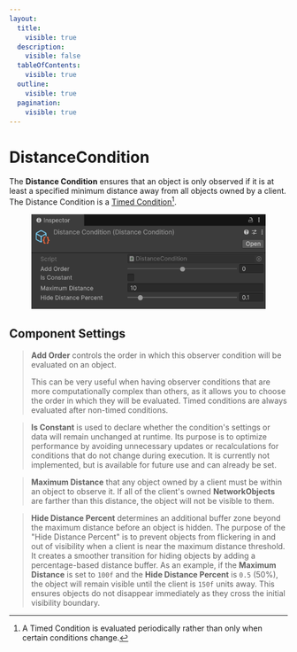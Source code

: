 ```yaml
---
layout:
  title:
    visible: true
  description:
    visible: false
  tableOfContents:
    visible: true
  outline:
    visible: true
  pagination:
    visible: true
---
```


# DistanceCondition

The **Distance Condition** ensures that an object is only observed if it is at least a specified minimum distance away from all objects owned by a client. The Distance Condition is a [Timed Condition](#user-content-fn-1)[^1].

<figure><img src="../../../.gitbook/assets/distance-observer-condition.png" alt=""><figcaption></figcaption></figure>

## Component Settings <a href="#server-and-host" id="server-and-host"></a>

> **Add Order** controls the order in which this observer condition will be evaluated on an object.
>
> This can be very useful when having observer conditions that are more computationally complex than others, as it allows you to choose the order in which they will be evaluated. Timed conditions are always evaluated after non-timed conditions.

> **Is Constant** is used to declare whether the condition's settings or data  will remain unchanged at runtime. Its purpose is to optimize performance by avoiding unnecessary updates or recalculations for conditions that do not change during execution. It is currently not implemented, but is available for future use and can already be set.

> **Maximum Distance** that any object owned by a client must be within an object to observe it. If all of the client's owned **NetworkObjects** are farther than this distance, the object will not be visible to them.

> **Hide Distance Percent** determines an additional buffer zone beyond the maximum distance before an object is hidden. The purpose of the "Hide Distance Percent" is to prevent objects from flickering in and out of visibility when a client is near the maximum distance threshold. It creates a smoother transition for hiding objects by adding a percentage-based distance buffer. As an example, if the **Maximum Distance** is set to `100f` and the **Hide Distance Percent** is `0.5` (50%), the object will remain visible until the client is `150f` units away. This ensures objects do not disappear immediately as they cross the initial visibility boundary.

[^1]: A Timed Condition is evaluated periodically rather than only when certain conditions change.
